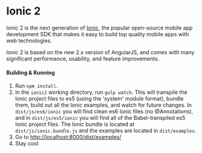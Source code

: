 # Ionic 2

Ionic 2 is the next generation of [Ionic](http://ionicframework.com/), the popular open-source mobile app development SDK that makes it easy to build top quality mobile apps with web technologies.

Ionic 2 is based on the new 2.x version of AngularJS, and comes with many significant performance, usability,
and feature improvements.

#### Building & Running

1. Run `npm install`.
2. In the `ionic2` working directory, run `gulp watch`. This will transpile the Ionic project files to es5 (using the 'system' module format), bundle them, build out all the Ionic examples, and watch for future changes.  In `dist/js/es6/ionic` you will find clean es6 Ionic files (no @Annotations), and in `dist/js/es5/ionic` you will find all of the Babel-transpiled es5 Ionic project files. The Ionic bundle is located at `dist/js/ionic.bundle.js` and the examples are located in `dist/examples`.
3. Go to [http://localhost:8000/dist/examples/](http://localhost:8000/dist/examples/)
4. Stay cool
